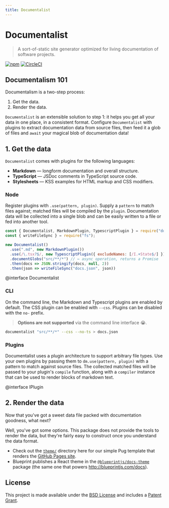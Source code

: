 ```yaml
---
title: Documentalist
---
```


# Documentalist

> A sort-of-static site generator optimized for living documentation of software projects.

[![npm](https://img.shields.io/npm/v/documentalist.svg)](https://www.npmjs.com/package/documentalist)
[![CircleCI](https://circleci.com/gh/palantir/documentalist.svg?style=shield&circle-token=1dbd27fe833e64bafb3e8de8ee111a2aee9bb79d)](https://circleci.com/gh/palantir/documentalist)

## Documentalism 101

Documentalism is a two-step process:

1. Get the data.
2. Render the data.

`Documentalist` is an extensible solution to step 1: it helps you get all your data in one place, in a consistent format.
Configure `Documentalist` with plugins to extract documentation data from source files, then feed it a glob of files
and `await` your magical blob of documentation data!

## 1. Get the data

`Documentalist` comes with plugins for the following languages:

- __Markdown__ &mdash; longform documentation and overall structure.
- __TypeScript__ &mdash; JSDoc comments in TypeScript source code.
- __Stylesheets__ &mdash; KSS examples for HTML markup and CSS modifiers.

### Node

Register plugins with `.use(pattern, plugin)`. Supply a `pattern` to match files against; matched files will be compiled by the `plugin`. Documentation data will be collected into a single blob and can be easily written to a file or fed into another tool.

```js
const { Documentalist, MarkdownPlugin, TypescriptPlugin } = require("documentalist");
const { writeFileSync } = require("fs");

new Documentalist()
  .use(".md", new MarkdownPlugin())
  .use(/\.tsx?$/, new TypescriptPlugin({ excludeNames: [/I.+State$/] }))
  .documentGlobs("src/**/*") // ← async operation, returns a Promise
  .then(docs => JSON.stringify(docs, null, 2))
  .then(json => writeFileSync("docs.json", json))
```

@interface Documentalist

### CLI

On the command line, the Markdown and Typescript plugins are enabled by default.
The CSS plugin can be enabled with `--css`. Plugins can be disabled with the `no-` prefix.

> __Options are not supported__ via the command line interface :sob:.

```sh
documentalist "src/**/*" --css --no-ts > docs.json
```

### Plugins

Documentalist uses a plugin architecture to support arbitrary file types.
Use your own plugins by passing them to `dm.use(pattern, plugin)` with a
pattern to match against source files. The collected matched files will
be passed to your plugin's `compile` function, along with a `compiler`
instance that can be used to render blocks of markdown text.

@interface IPlugin

## 2. Render the data

Now that you've got a sweet data file packed with documentation goodness, what next?

Well, you've got some options. This package does not provide the tools to render the data, but they're fairly easy to construct once you understand the data format.

- Check out the [`theme/`](https://github.com/palantir/documentalist/tree/master/theme) directory here for our simple Pug template that renders the [GitHub Pages site](http://palantir.github.io/documentalist).
- Blueprint publishes a React theme in the [`@blueprintjs/docs-theme`](https://www.npmjs.com/package/@blueprintjs/docs-theme) package (the same one that powers http://blueprintjs.com/docs).

## License

This project is made available under the [BSD License](https://github.com/palantir/documentalist/blob/master/LICENSE)
and includes a [Patent Grant](https://github.com/palantir/documentalist/blob/master/PATENTS).

